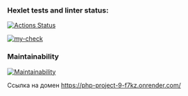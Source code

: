 ### Hexlet tests and linter status:
[![Actions Status](https://github.com/katgpt/php-project-9/actions/workflows/hexlet-check.yml/badge.svg)](https://github.com/katgpt/php-project-9/actions)

[![my-check](https://github.com/katgpt/php-project-9/actions/workflows/my-check.yml/badge.svg)](https://github.com/katgpt/php-project-9/actions/workflows/my-check.yml)

### Maintainability
[![Maintainability](https://api.codeclimate.com/v1/badges/2245d0b84397a73730ab/maintainability)](https://codeclimate.com/github/katgpt/php-project-9/maintainability)

Ссылка на домен https://php-project-9-f7kz.onrender.com/